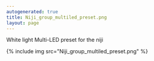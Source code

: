 ```yaml
---
autogenerated: true
title: Niji_group_multiled_preset.png
layout: page
---
```


White light Multi-LED preset for the niji

{% include img src="Niji_group_multiled_preset.png" %}

